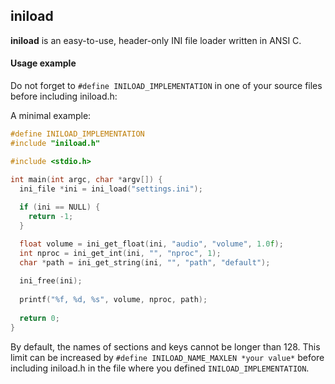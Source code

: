 ## iniload
**iniload** is an easy-to-use, header-only INI file loader written in ANSI C.

#### Usage example
Do not forget to `#define INILOAD_IMPLEMENTATION` in one of your source files before including iniload.h:

A minimal example:
```C
#define INILOAD_IMPLEMENTATION
#include "iniload.h"

#include <stdio.h>

int main(int argc, char *argv[]) {
  ini_file *ini = ini_load("settings.ini");
  
  if (ini == NULL) {
    return -1;
  }

  float volume = ini_get_float(ini, "audio", "volume", 1.0f);
  int nproc = ini_get_int(ini, "", "nproc", 1);
  char *path = ini_get_string(ini, "", "path", "default");
  
  ini_free(ini); 
  
  printf("%f, %d, %s", volume, nproc, path);
  
  return 0;
}
```

By default, the names of sections and keys cannot be longer than 128. This limit can be increased by `#define INILOAD_NAME_MAXLEN *your value*` before including iniload.h in the file where you defined `INILOAD_IMPLEMENTATION`.
